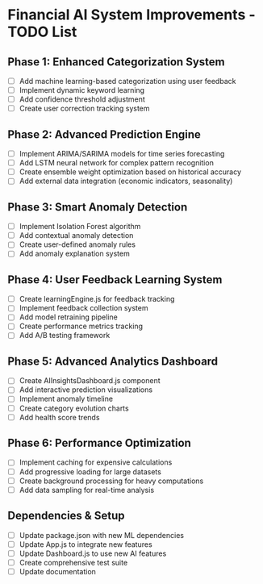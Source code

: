 # Financial AI System Improvements - TODO List

## Phase 1: Enhanced Categorization System
- [ ] Add machine learning-based categorization using user feedback
- [ ] Implement dynamic keyword learning
- [ ] Add confidence threshold adjustment
- [ ] Create user correction tracking system

## Phase 2: Advanced Prediction Engine
- [ ] Implement ARIMA/SARIMA models for time series forecasting
- [ ] Add LSTM neural network for complex pattern recognition
- [ ] Create ensemble weight optimization based on historical accuracy
- [ ] Add external data integration (economic indicators, seasonality)

## Phase 3: Smart Anomaly Detection
- [ ] Implement Isolation Forest algorithm
- [ ] Add contextual anomaly detection
- [ ] Create user-defined anomaly rules
- [ ] Add anomaly explanation system

## Phase 4: User Feedback Learning System
- [ ] Create learningEngine.js for feedback tracking
- [ ] Implement feedback collection system
- [ ] Add model retraining pipeline
- [ ] Create performance metrics tracking
- [ ] Add A/B testing framework

## Phase 5: Advanced Analytics Dashboard
- [ ] Create AIInsightsDashboard.js component
- [ ] Add interactive prediction visualizations
- [ ] Implement anomaly timeline
- [ ] Create category evolution charts
- [ ] Add health score trends

## Phase 6: Performance Optimization
- [ ] Implement caching for expensive calculations
- [ ] Add progressive loading for large datasets
- [ ] Create background processing for heavy computations
- [ ] Add data sampling for real-time analysis

## Dependencies & Setup
- [ ] Update package.json with new ML dependencies
- [ ] Update App.js to integrate new features
- [ ] Update Dashboard.js to use new AI features
- [ ] Create comprehensive test suite
- [ ] Update documentation
